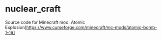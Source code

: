# nuclear_craft
 Source code for Minecraft mod: Atomic Explosion[https://www.curseforge.com/minecraft/mc-mods/atomic-bomb-1-16]
